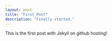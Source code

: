 ```yaml
---
layout: post
title: "First Post"
description: "Finally started."
---
```


This is the first post with Jekyll on github hosting!
